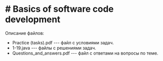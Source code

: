 ﻿# # Basics of software code development
Описание файлов:
 - Practice (tasks).pdf --- файл с условиями задач.
 - 1-19.java --- файлы с решениями задач.
 - Questions_and_answers.pdf --- файл с ответами на вопросы по теме.
